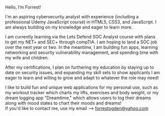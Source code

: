 Hello, I’m Forrest!

I'm an aspiring cybersecurity analyst with experience (including a professional Udemy JavaScript course) in HTML5, CSS3, and JavaScript. I am always building on my knowledge and eager to learn more. <br/>

I am currently learning via the Lets Defend SOC Analyst course with plans to get my NET+ and SEC+ through compTIA. I am hoping to land a SOC job over the next year or two. In the meantime, I am building fun apps, learning networking and security vulnerability management, and spending time with my wife and children.

After my certifications, I plan on furthering my education by staying up to date on security issues, and expanding my skill sets to show applicants I am eager to learn and willing to grow and adapt to whatever the role may need!

I like to build fun and unique web applications for my personal use, such as my workout tracker which charts my lifts, exercises and body weight, or my dream logging app "Dreamtime," which allows users to log their dreams along with mood states to chart their moods and dreams!
<br/>
If you'd like to contact me, use my email --> forrestogden@yahoo.com

<!---
ForrestOgden/ForrestOgden is a ✨ special ✨ repository because its `README.md` (this file) appears on your GitHub profile.
You can click the Preview link to take a look at your changes.
--->
